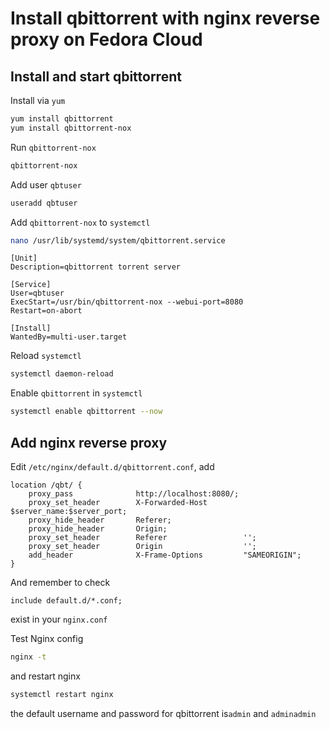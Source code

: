 # Install qbittorrent with nginx reverse proxy on Fedora Cloud

## Install and start qbittorrent

Install via `yum`

```bash
yum install qbittorrent
yum install qbittorrent-nox
```

Run `qbittorrent-nox`

```bash
qbittorrent-nox
```

Add user `qbtuser`

```bash
useradd qbtuser
```

Add `qbittorrent-nox` to `systemctl`

```bash
nano /usr/lib/systemd/system/qbittorrent.service
```

```
[Unit]
Description=qbittorrent torrent server

[Service]
User=qbtuser   
ExecStart=/usr/bin/qbittorrent-nox --webui-port=8080
Restart=on-abort

[Install]
WantedBy=multi-user.target
```

Reload `systemctl`

```bash
systemctl daemon-reload
```

Enable `qbittorrent` in `systemctl`

```bash
systemctl enable qbittorrent --now
```

## Add nginx reverse proxy

Edit `/etc/nginx/default.d/qbittorrent.conf`, add

```
location /qbt/ {
    proxy_pass              http://localhost:8080/;
    proxy_set_header        X-Forwarded-Host        $server_name:$server_port;
    proxy_hide_header       Referer;
    proxy_hide_header       Origin;
    proxy_set_header        Referer                 '';
    proxy_set_header        Origin                  '';
    add_header              X-Frame-Options         "SAMEORIGIN";
}
```

And remember to check

```
include default.d/*.conf;
```

exist in your `nginx.conf`

Test Nginx config

```bash
nginx -t
```

and restart nginx

```bash
systemctl restart nginx
```

the default username and password for qbittorrent is`admin` and `adminadmin`